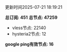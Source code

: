更新时间2025-07-21 18:19:21

**总订阅: 451**
**总节点: 47259**
- vless节点: 22140
- hysteria2节点: 12

**google ping有效节点: 16**
